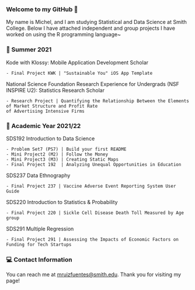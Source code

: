 ### Welcome to my GitHub 👋

My name is Michel, and I am studying Statistical and Data Science at Smith College. Below I have attached independent and group projects I have worked on using the R programming language~

### 📙 Summer 2021

Kode with Klossy: Mobile Application Development Scholar

    - Final Project KWK | "Sustainable You" iOS App Template
    
National Science Foundation Research Experience for Undergrads (NSF INSPIRE U2): Statistics Research Scholar

    - Research Project | Quantifying the Relationship Between the Elements of Market Structure and Profit Rate 
    of Advertising Intensive Firms


### 📗 Academic Year 2021/22   

SDS192 Introduction to Data Science 

    - Problem Set7 (PS7) | Build your first README 
    - Mini Project2 (M2) | Follow the Money 
    - Mini Project3 (M3) | Creating Static Maps 
    - Final Project 192  | Analyzing Unequal Opportunities in Education
    
SDS237 Data Ethnography 

    - Final Project 237 | Vaccine Adverse Event Reporting System User Guide 
    
SDS220 Introduction to Statistics & Probability 

    - Final Project 220 | Sickle Cell Disease Death Toll Measured by Age group
    
SDS291 Multiple Regression

    - Final Project 291 | Assessing the Impacts of Economic Factors on Funding for Tech Startups
 
 ### 💻 Contact Information 
 
You can reach me at mruizfuentes@smith.edu. Thank you for visiting my page!

<!--
**michelruizfuentes/michelruizfuentes** is a ✨ _special_ ✨ repository because its `README.md` (this file) appears on your GitHub profile.

Here are some ideas to get you started:

- 🔭 I’m currently working on ...
- 🌱 I’m currently learning ...
- 👯 I’m looking to collaborate on ...
- 🤔 I’m looking for help with ...
- 💬 Ask me about ...
- 📫 How to reach me: ...
- 😄 Pronouns: ...
- ⚡ Fun fact: ...
-->

